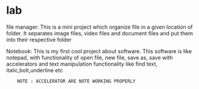 # lab

file manager:
    This is a mini project which organize file in a given location of folder. It separates image files, video files and document files and put them into their
    respective folder
    
Notebook:
        This is my first cool project about software. This software is like notepad, with functionality of
        open file, new file, save as, save with accelerators and text manipulation functionality like find text, italic,bolt,underline etc
        
        NOTE : ACCELERATOR ARE NOTE WORKING PROPERLY
